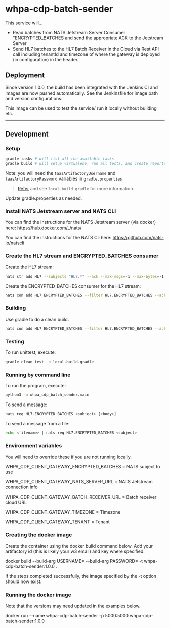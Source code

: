 # whpa-cdp-batch-sender

This service will...
- Read batches from NATS Jetstream Server Consumer "ENCRYPTED_BATCHES and send the appropriate ACK to the Jetstream Server
- Send HL7 batches to the HL7 Batch Receiver in the Cloud via Rest API call including tenantId and timezone of where the gateway is deployed (in configuration) in the header.

## Deployment

Since version 1.0.0, the build has been integrated with the Jenkins CI and images are now pushed automatically. See the Jenkinsfile for image path and version configurations.

This image can be used to test the service/ run it locally without building etc.

---

## Development

### Setup

```bash
gradle tasks # will list all the available tasks
gradle build # will setup virtualenv, run all tests, and create reports and distribution
```

Note: you will need the `taasArtifactoryUsername` and `taasArtifactoryPassword` variables in `gradle.properties`

> [Refer](https://pages.github.ibm.com/WH-Provider-Analytics/CDP-Development/docs/Dev_setup/Python.html) and see `local.build.gradle` for more information.

Update gradle.properties as needed.

### Install NATS Jetstream server and NATS CLI

You can find the instructions for the NATS Jetstream server (via docker) here:
https://hub.docker.com/_/nats/

You can find the instructions for the NATS Cli here:
https://github.com/nats-io/natscli

### Create the HL7 stream and ENCRYPTED_BATCHES consumer

Create the HL7 stream:

```bash
nats str add HL7 --subjects "HL7.*" --ack --max-msgs=-1 --max-bytes=-1 --max-age=1y --storage file --retention limits --max-msg-size=-1 --discard=old --max-msgs-per-subject=-1 --dupe-window=2m --replicas=1
```

Create the ENCRYPTED_BATCHES consumer for the HL7 stream:

```bash
nats con add HL7 ENCRYPTED_BATCHES --filter HL7.ENCRYPTED_BATCHES --ack explicit --pull --deliver all --max-deliver=-1 --sample 100
```

### Building

Use gradle to do a clean build.

```bash
nats con add HL7 ENCRYPTED_BATCHES --filter HL7.ENCRYPTED_BATCHES --ack explicit --pull --deliver all --max-deliver=-1 --sample 100 --replay=instant --max-pending=1
```

### Testing

To run unittest, execute:

```bash
gradle clean test -b local.build.gradle
```

### Running by command line

To run the program, execute:

```bash
python3 -m whpa_cdp_batch_sender.main
```

To send a message:

```bash
nats req HL7.ENCRYPTED_BATCHES <subject> [<body>]
```

To send a message from a file:

```bash
echo <filename> | nats req HL7.ENCRYPTED_BATCHES <subject>
```

### Environment variables

You will need to override these if you are not running locally.

WHPA_CDP_CLIENT_GATEWAY_ENCRYPTED_BATCHES = NATS subject to use

WHPA_CDP_CLIENT_GATEWAY_NATS_SERVER_URL = NATS Jetstream connection info

WHPA_CDP_CLIENT_GATEWAY_BATCH_RECEIVER_URL = Batch receiver cloud URL

WHPA_CDP_CLIENT_GATEWAY_TIMEZONE = Timezone

WHPA_CDP_CLIENT_GATEWAY_TENANT = Tenant

### Creating the docker image

Create the container using the docker build command below. Add your artifactory id (this is likely your w3 email) and key where specified.

docker build --build-arg USERNAME=<taasArtifactoryUsername> --build-arg PASSWORD=<taasArtifactoryPassword> -t whpa-cdp-batch-sender:1.0.0 .

If the steps completed successfully, the image specified by the -t option should now exist.

### Running the docker image
Note that the versions may need updated in the examples below.

docker run --name whpa-cdp-batch-sender -p 5000:5000 whpa-cdp-batch-sender:1.0.0
